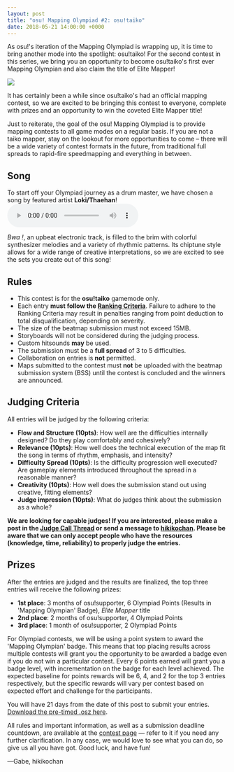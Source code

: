 ```yaml
---
layout: post
title: "osu! Mapping Olympiad #2: osu!taiko"
date: 2018-05-21 14:00:00 +0000
---
```


As osu!'s iteration of the Mapping Olympiad is wrapping up, it is time to bring another mode into the spotlight: osu!taiko! For the second contest in this series, we bring you an opportunity to become osu!taiko's first ever Mapping Olympian and also claim the title of Elite Mapper!

[![](/wiki/shared/news/banners/osu_mapping_olympiad.jpg)](https://osu.ppy.sh/community/contests/65)

It has certainly been a while since osu!taiko's had an official mapping contest, so we are excited to be bringing this contest to everyone, complete with prizes and an opportunity to win the coveted Elite Mapper title!

Just to reiterate, the goal of the osu! Mapping Olympiad is to provide mapping contests to all game modes on a regular basis. If you are not a taiko mapper, stay on the lookout for more opportunities to come – there will be a wide variety of contest formats in the future, from traditional full spreads to rapid-fire speedmapping and everything in between.

## Song

To start off your Olympiad journey as a drum master, we have chosen a song by featured artist **Loki/Thaehan**!
<audio controls>
    <source src="https://assets.ppy.sh/artists/7/previews/86.mp3" type="audio/mpeg">
</audio>

*Bwa !*, an upbeat electronic track, is filled to the brim with colorful synthesizer melodies and a variety of rhythmic patterns. Its chiptune style allows for a wide range of creative interpretations, so we are excited to see the sets you create out of this song!

## Rules

- This contest is for the **osu!taiko** gamemode only.
- Each entry **must follow the [Ranking Criteria](https://osu.ppy.sh/help/wiki/Ranking_Criteria)**. Failure to adhere to the Ranking Criteria may result in penalties ranging from point deduction to total disqualification, depending on severity.
- The size of the beatmap submission must not exceed 15MB.
- Storyboards will not be considered during the judging process.
- Custom hitsounds **may** be used.
- The submission must be a **full spread** of 3 to 5 difficulties.
- Collaboration on entries is **not** permitted.
- Maps submitted to the contest must **not** be uploaded with the beatmap submission system (BSS) until the contest is concluded and the winners are announced.

## Judging Criteria

All entries will be judged by the following criteria:

- **Flow and Structure (10pts)**: How well are the difficulties internally designed? Do they play comfortably and cohesively?
- **Relevance (10pts)**: How well does the technical execution of the map fit the song in terms of rhythm, emphasis, and intensity?
- **Difficulty Spread (10pts)**: Is the difficulty progression well executed? Are gameplay elements introduced throughout the spread in a reasonable manner?
- **Creativity (10pts)**: How well does the submission stand out using creative, fitting elements?
- **Judge impression (10pts)**: What do judges think about the submission as a whole?

**We are looking for capable judges! If you are interested, please make a post in the [Judge Call Thread](https://osu.ppy.sh/community/forums/topics/747545) or send a message to [hikikochan](https://osu.ppy.sh/users/6512678). Please be aware that we can only accept people who have the resources (knowledge, time, reliability) to properly judge the entries.**

## Prizes

After the entries are judged and the results are finalized, the top three entries will receive the following prizes:

- **1st place**: 3 months of osu!supporter, 6 Olympiad Points (Results in 'Mapping Olympian' Badge), *Elite Mapper* title
- **2nd place**: 2 months of osu!supporter, 4 Olympiad Points
- **3rd place**: 1 month of osu!supporter, 2 Olympiad Points

For Olympiad contests, we will be using a point system to award the 'Mapping Olympian' badge. This means that top placing results across multiple contests will grant you the opportunity to be awarded a badge even if you do not win a particular contest. Every 6 points earned will grant you a badge level, with incrementation on the badge for each level achieved. The expected baseline for points rewards will be 6, 4, and 2 for the top 3 entries respectively, but the specific rewards will vary per contest based on expected effort and challenge for the participants. 

You will have 21 days from the date of this post to submit your entries. [Download the pre-timed .osz here](https://assets.ppy.sh/artists/7/osz/Thaehan%20-%20Bwa%20!.osz).

All rules and important information, as well as a submission deadline countdown, are available at the [contest page](https://osu.ppy.sh/community/contests/65) — refer to it if you need any further clarification. In any case, we would love to see what you can do, so give us all you have got. Good luck, and have fun!

—Gabe, hikikochan
